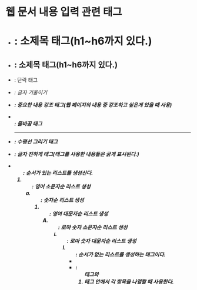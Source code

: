 # 웹 문서 내용 입력 관련 태그

- <h1> : 소제목 태그(h1~h6까지 있다.)

- <h2> : 소제목 태그(h1~h6까지 있다.)

- <p> : 단락 태그

- <em> : 글자 기울이기

- <strong> : 중요한 내용 강조 태그(웹 페이지의 내용 중 강조하고 싶은게 있을 때 사용)

- <br> : 줄바꿈 태그

- <hr> : 수평선 그리기 태그

- <b> : 글자 진하게 태그(<b>태그를 사용한 내용들은 굵게 표시된다.)

- <ol> : 순서가 있는 리스트를 생성산다.

- <ol type = "a"> : 영어 소문자순 리스트 생성
- <ol type = "1"> : 숫자순 리스트 생성
- <ol type = "A"> : 영여 대문자순 리스트 생성
- <ol type = "i"> : 로마 숫자 소문자순 리스트 생성
- <ol type = "I"> : 로마 숫자 대문자순 리스트 생성

- <ul> : 순서가 없는 리스트를 생성하는 태그이다.

- <li> : <ol> 태그와 <li> 태그 안에서 각 항목을 나열할 때 사용한다.
